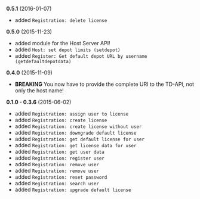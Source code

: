 **0.5.1** (2016-01-07)

* added `Registration: delete license`


**0.5.0** (2015-11-23)

* added module for the Host Server API!
* added `Host: set depot limits (setdepot)`
* added `Register: Get default depot URL by username (getdefaultdepotdata)`


**0.4.0** (2015-11-09)

* **BREAKING** You now have to provide the complete URI to the TD-API, not only the host name!


**0.1.0 - 0.3.6** (2015-06-02)

* added `Registration: assign user to license`
* added `Registration: create license`
* added `Registration: create license without user`
* added `Registration: downgrade default license`
* added `Registration: get default license for user`
* added `Registration: get license data for user`
* added `Registration: get user data`
* added `Registration: register user`
* added `Registration: remove user`
* added `Registration: remove user`
* added `Registration: reset password`
* added `Registration: search user`
* added `Registration: upgrade default license`
